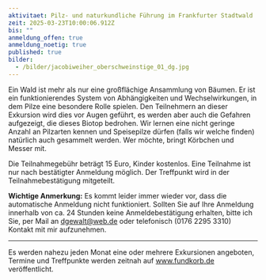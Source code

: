 ```yaml
---
aktivitaet: Pilz- und naturkundliche Führung im Frankfurter Stadtwald
zeit: 2025-03-23T10:00:06.912Z
bis: ""
anmeldung_offen: true
anmeldung_noetig: true
published: true
bilder:
  - /bilder/jacobiweiher_oberschweinstige_01_dg.jpg
---
```

Ein Wald ist mehr als nur eine großflächige Ansammlung von Bäumen. Er ist ein funktionierendes System von Abhängigkeiten und Wechselwirkungen, in dem Pilze eine besondere Rolle spielen. Den Teilnehmern an dieser Exkursion wird dies vor Augen geführt, es werden aber auch die Gefahren aufgezeigt, die dieses Biotop bedrohen. Wir lernen eine nicht geringe Anzahl an Pilzarten kennen und Speisepilze dürfen (falls wir welche finden) natürlich auch gesammelt werden. Wer möchte, bringt Körbchen und Messer mit.

Die Teilnahmegebühr beträgt 15 Euro, Kinder kostenlos. Eine Teilnahme ist nur nach bestätigter Anmeldung möglich. Der Treffpunkt wird in der Teilnahmebestätigung mitgeteilt.

**Wichtige Anmerkung:** Es kommt leider immer wieder vor, dass die automatische Anmeldung nicht funktioniert. Sollten Sie auf Ihre Anmeldung innerhalb von ca. 24 Stunden keine Anmeldebestätigung erhalten, bitte ich Sie, per Mail an dgewalt@web.de oder telefonisch (0176 2295 3310) Kontakt mit mir aufzunehmen.

- - -

Es werden nahezu jeden Monat eine oder mehrere Exkursionen angeboten, Termine und Treffpunkte werden zeitnah auf www.fundkorb.de veröffentlicht.
